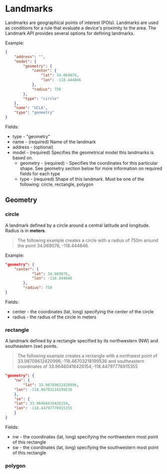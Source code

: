 # Landmarks

Landmarks are geographical points of interest (POIs). Landmarks are used as conditions for a rule that evaluate a device's proximity to the area. The Landmark API provides several options for defining landmarks.

Example:
```json
{
    "address": "",
    "model": {
        "geometry": {
            "center": {
                "lat": 34.069076,
                "lon": -118.444846
            },
            "radius": 750
        },
        "type": "circle"
    },
    "name": "UCLA",
    "type": "geometry"
}
```
Fields:
* type - "geometry"
* name - (required) Name of the landmark
* address - (optional) 
* model - (required) Specifies the geometrical model this landmarks is based on.
  * geometry - (required) - Specifies the coordinates for this particular shape. See geometry section below for more information on required fields for each type
  * type - (required) Shape of this landmark. Must be one of the following: circle, rectangle, polygon
  
 
## Geometry

### circle

A landmark defined by a circle around a central latitude and longitude. Radius is in **meters**.

> The following example creates a circle with a radius of 750m around the point 34.069076, -118.444846.

Example:
```json
"geometry": {
	"center": {
            "lat": 34.069076,
            "lon": -118.444846
        },
        "radius": 750
}
```

Fields:
* center - the coordinates (lat, long) specifying the center of the circle
* radius - the radius of the circle in meters

### rectangle

A landmark defined by a rectangle specified by its northwestern (NW) and southeastern (sw) points.

> The following example creates a rectangle with a northwest point of 33.98709612420996,-118.46703218199536 and southeastern coordinates of 33.96460416426154,-118.44797776915355

```json
"geometry": {
    "nw": {
    	"lat": 33.98709612420996,
	"lon": -118.46703218199536
    },
    "se": {
	"lat": 33.96460416426154,
	"lon": -118.44797776915355
    }
}
```
Fields:
* nw - the coordinates (lat, long) specifying the northwestern most point of this rectangle
* sw - the coordinates (lat, long) specifying the southwestern most point of this rectangle


### polygon
